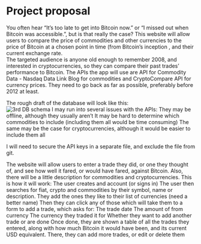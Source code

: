 # Project proposal

You often hear “It’s too late to get into Bitcoin now.” or “I missed out when Bitcoin was accessible.”, but is that really the case? This website will allow users to compare the price of commodities and other currencies to the price of Bitcoin at a chosen point in time (from Bitcoin’s inception , and their current exchange rate.  
The targeted audience is anyone old enough to remember 2008, and interested in cryptocurrencies, so they can compare their past trades’ performance to Bitcoin.
The APIs the app will use are API for Commodity Data - Nasdaq Data Link Blog for commodities and CryptoCompare API for currency prices. They need to go back as far as possible, preferably before 2012 at least.

The rough draft of the database will look like this:  
![3rd DB schema](/3rd_DB_schema.png)
I may run into several issues with the APIs:
They may be offline, although they usually aren’t
It may be hard to determine which commodities to include (including them all would be time consuming)
The same may be the case for cryptocurrencies, although it would be easier to include them all

I will need to secure the API keys in a separate file, and exclude the file from git.

The website will allow users to enter a trade they did, or one they thought of, and see how well it fared, or would have fared, against Bitcoin. Also, there will be a little description for commodities and cryptocurrencies.
This is how it will work:
The user creates and account (or signs in)
The user then searches for fiat, crypto and commodities by their symbol, name or description.
They add the ones they like to their list of currencies (need a better name)
Then they can click any of those which will take them to a form to add a trade, which asks for:
The trade date
The amount of from currency
The currency they traded it for
Whether they want to add another trade or are done
Once done, they are shown a table of all the trades they entered, along with how much Bitcoin it would have been, and its current USD equivalent.
There, they can add more trades, or edit or delete them
